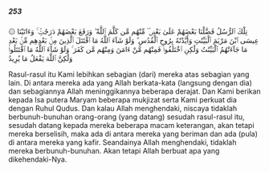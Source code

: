 ##### 253

<span class="ayah">۞ تِلْكَ ٱلرُّسُلُ فَضَّلْنَا بَعْضَهُمْ عَلَىٰ بَعْضٍۢ ۘ مِّنْهُم مَّن كَلَّمَ ٱللَّهُ ۖ وَرَفَعَ بَعْضَهُمْ دَرَجَٰتٍۢ ۚ وَءَاتَيْنَا عِيسَى ٱبْنَ مَرْيَمَ ٱلْبَيِّنَٰتِ وَأَيَّدْنَٰهُ بِرُوحِ ٱلْقُدُسِ ۗ وَلَوْ شَآءَ ٱللَّهُ مَا ٱقْتَتَلَ ٱلَّذِينَ مِنۢ بَعْدِهِم مِّنۢ بَعْدِ مَا جَآءَتْهُمُ ٱلْبَيِّنَٰتُ وَلَٰكِنِ ٱخْتَلَفُوا۟ فَمِنْهُم مَّنْ ءَامَنَ وَمِنْهُم مَّن كَفَرَ ۚ وَلَوْ شَآءَ ٱللَّهُ مَا ٱقْتَتَلُوا۟ وَلَٰكِنَّ ٱللَّهَ يَفْعَلُ مَا يُرِيدُ</span>

<span class="ayah_translation">Rasul-rasul itu Kami lebihkan sebagian (dari) mereka atas sebagian yang lain. Di antara mereka ada yang Allah berkata-kata (langsung dengan dia) dan sebagiannya Allah meninggikannya beberapa derajat. Dan Kami berikan kepada Isa putera Maryam beberapa mukjizat serta Kami perkuat dia dengan Ruhul Qudus. Dan kalau Allah menghendaki, niscaya tidaklah berbunuh-bunuhan orang-orang (yang datang) sesudah rasul-rasul itu, sesudah datang kepada mereka beberapa macam keterangan, akan tetapi mereka berselisih, maka ada di antara mereka yang beriman dan ada (pula) di antara mereka yang kafir. Seandainya Allah menghendaki, tidaklah mereka berbunuh-bunuhan. Akan tetapi Allah berbuat apa yang dikehendaki-Nya.</span>
